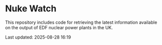 # Nuke Watch

This repository includes code for retrieving the latest information available on the output of EDF nuclear power plants in the UK.

Last updated: 2025-08-28 16:19